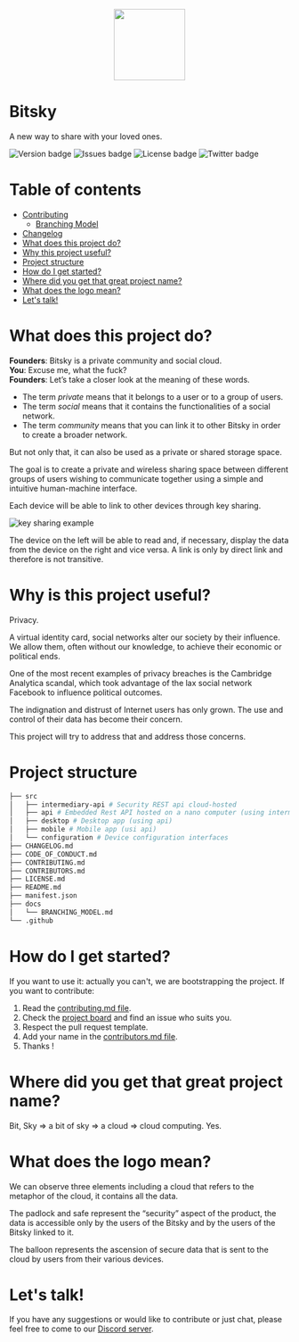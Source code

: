 <p align='center'>
  <img src="https://i.imgur.com/KnR7BQm.png" width="128">
</p>

# Bitsky
A new way to share with your loved ones.

![Version badge](https://img.shields.io/github/manifest-json/v/bitsky-team/bitsky/develop.svg?label=version)
![Issues badge](https://img.shields.io/github/issues/bitsky-team/bitsky.svg)
![License badge](https://img.shields.io/github/license/bitsky-team/bitsky.svg)
![Twitter badge](https://img.shields.io/twitter/url/https/github.com/bitsky-team/bitsky.svg?style=social)

Table of contents
=================
* [Contributing](CONTRIBUTING.md)
  * [Branching Model](docs/BRANCHING_MODEL.md)
* [Changelog](CHANGELOG.md)
* [What does this project do?](#what-does-this-project-do)
* [Why this project useful?](#why-is-this-project-useful)
* [Project structure](#project-structure)
* [How do I get started?](#how-do-i-get-started)
* [Where did you get that great project name?](#where-did-you-get-that-great-project-name)
* [What does the logo mean?](#what-does-the-logo-mean)
* [Let's talk!](#lets-talk)

What does this project do?
==========================
**Founders**: Bitsky is a private community and social cloud.  
**You**: Excuse me, what the fuck?  
**Founders**: Let’s take a closer look at the meaning of these words.
 - The term *private* means that it belongs to a user or to a group of users.
 - The term *social* means that it contains the functionalities of a social network.
 - The term *community* means that you can link it to other Bitsky in order to create a broader network.

But not only that, it can also be used as a private or shared storage space.

The goal is to create a private and wireless sharing space between different groups of users wishing to communicate together using a simple and intuitive human-machine interface.

Each device will be able to link to other devices through key sharing.

![key sharing example](https://i.imgur.com/cJdEtb7.png)

The device on the left will be able to read and, if necessary, display the data from the device on the right and vice versa. A link is only by direct link and therefore is not transitive.

Why is this project useful?
===========================
Privacy.

A virtual identity card, social networks alter our society by their influence. We allow them, often without our knowledge, to achieve their economic or political ends.

One of the most recent examples of privacy breaches is the Cambridge Analytica scandal, which took advantage of the lax social network Facebook to influence political outcomes.

The indignation and distrust of Internet users has only grown. The use and control of their data has become their concern.

This project will try to address that and address those concerns.

Project structure
=================

```bash
├── src
│   ├── intermediary-api # Security REST api cloud-hosted
│   ├── api # Embedded Rest API hosted on a nano computer (using intermediary-api for links)
│   ├── desktop # Desktop app (using api)
│   ├── mobile # Mobile app (usi api)
│   └── configuration # Device configuration interfaces
├── CHANGELOG.md
├── CODE_OF_CONDUCT.md
├── CONTRIBUTING.md
├── CONTRIBUTORS.md
├── LICENSE.md
├── README.md
├── manifest.json
├── docs
│   └── BRANCHING_MODEL.md
└── .github
```


How do I get started?
=====================
If you want to use it: actually you can't, we are bootstrapping the project.
If you want to contribute:
 1. Read the [contributing.md file](CONTRIBUTING.md).
 2. Check the [project board](https://github.com/bitsky-team/bitsky/projects/2) and find an issue who suits you.
 3. Respect the pull request template.
 4. Add your name in the [contributors.md file](CONTRIBUTORS.md).
 5. Thanks !
 
Where did you get that great project name?
==========================================
Bit, Sky => a bit of sky => a cloud => cloud computing. Yes.

What does the logo mean?
========================
We can observe three elements including a cloud that refers to the metaphor of the cloud, it contains all the data.

The padlock and safe represent the “security” aspect of the product, the data is accessible only by the users of the Bitsky and by the users of the Bitsky linked to it.

The balloon represents the ascension of secure data that is sent to the cloud by users from their various devices.

Let's talk!
===========
If you have any suggestions or would like to contribute or just chat, please feel free to come to our [Discord server](https://discord.gg/nNmB7Sz).
